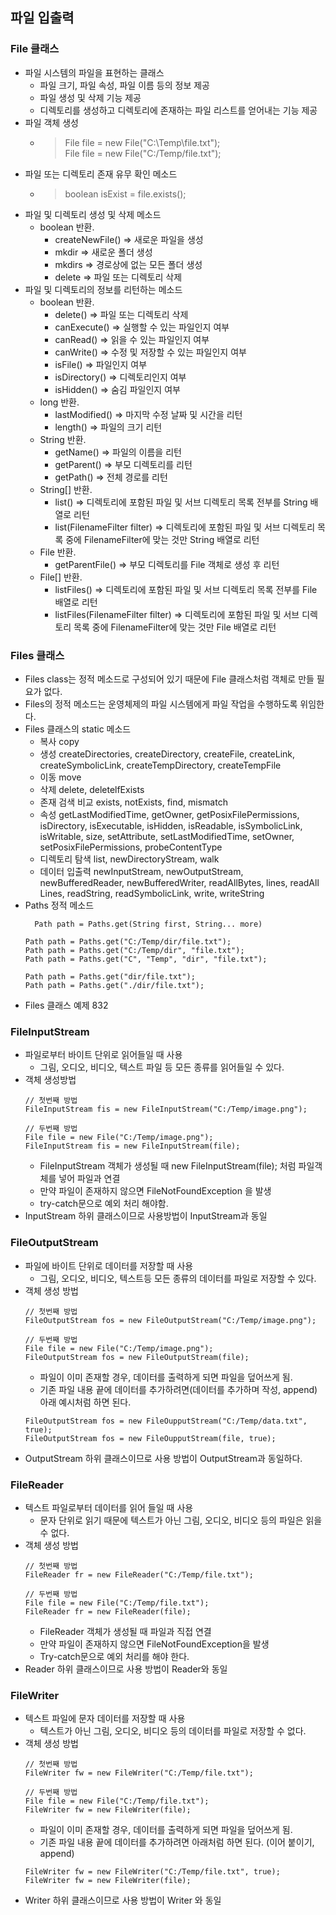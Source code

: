 ## 파일 입출력
### File 클래스
- 파일 시스템의 파일을 표현하는 클래스
  - 파일 크기, 파일 속성, 파일 이름 등의 정보 제공
  - 파일 생성 및 삭제 기능 제공
  - 디렉토리를 생성하고 디렉토리에 존재하는 파일 리스트를 얻어내는 기능 제공
- 파일 객체 생성
  - > File file = new File("C:\\Temp\\file.txt");<br>File file = new File("C:/Temp/file.txt");
- 파일 또는 디렉토리 존재 유무 확인 메소드
  - > boolean isExist = file.exists();
- 파일 및 디렉토리 생성 및 삭제 메소드
  - boolean 반환. 
    - createNewFile() => 새로운 파일을 생성
    - mkdir => 새로운 폴더 생성
    - mkdirs => 경로상에 없는 모든 폴더 생성
    - delete => 파일 또는 디렉토리 삭제
- 파일 및 디렉토리의 정보를 리턴하는 메소드
  - boolean 반환.
    - delete() => 파일 또는 디렉토리 삭제
    - canExecute() => 실행할 수 있는 파일인지 여부
    - canRead() => 읽을 수 있는 파일인지 여부
    - canWrite() => 수정 및 저장할 수 있는 파일인지 여부
    - isFile() =>  파일인지 여부
    - isDirectory() => 디렉토리인지 여부
    - isHidden() => 숨김 파일인지 여부
  - long 반환.
    - lastModified() => 마지막 수정 날짜 및 시간을 리턴
    - length() => 파일의 크기 리턴
  - String 반환.
    - getName() => 파일의 이름을 리턴
    - getParent() => 부모 디렉토리를 리턴
    - getPath() =>  전체 경로를 리턴
  - String[] 반환.
    - list() => 디렉토리에 포함된 파일 및 서브 디렉토리 목록 전부를 String 배열로 리턴
    - list(FilenameFilter filter) => 디렉토리에 포함된 파일 및 서브 디렉토리 목록 중에 FilenameFilter에 맞는 것만 String 배열로 리턴
  - File 반환.
    - getParentFile() => 부모 디렉토리를 File 객체로 생성 후 리턴
  - File[] 반환.
    - listFiles() => 디렉토리에 포함된 파일 및 서브 디렉토리 목록 전부를 File 배열로 리턴
    - listFiles(FilenameFilter filter) => 디렉토리에 포함된 파일 및 서브 디렉토리 목록 중에 FilenameFilter에 맞는 것만 File 배열로 리턴
### Files 클래스
- Files class는 정적 메소드로 구성되어 있기 때문에 File 클래스처럼 객체로 만들 필요가 없다.
- Files의 정적 메소드는 운영체제의 파일 시스템에게 파일 작업을 수행하도록 위임한다.
- Files 클래스의 static 메소드
  - 복사 copy
  - 생성 createDirectories, createDirectory, createFile, createLink, createSymbolicLink, createTempDirectory, createTempFile
  - 이동 move
  - 삭제 delete, deletelfExists
  - 존재 검색 비교 exists, notExists, find, mismatch
  - 속성 getLastModifiedTime, getOwner, getPosixFilePermissions, isDirectory, isExecutable, isHidden, isReadable, isSymbolicLink, isWritable, size, setAttribute, setLastModifiedTime, setOwner, setPosixFilePermissions, probeContentType
  - 디렉토리 탐색 list, newDirectoryStream, walk
  - 데이터 입출력 newInputStream, newOutputStream, newBufferedReader, newBufferedWriter, readAllBytes, lines, readAll Lines, readString, readSymbolicLink, write, writeString
- Paths 정적 메소드
  ```
    Path path = Paths.get(String first, String... more)
  
  Path path = Paths.get("C:/Temp/dir/file.txt");
  Path path = Paths.get("C:/Temp/dir", "file.txt");
  Path path = Paths.get("C", "Temp", "dir", "file.txt");
  
  Path path = Paths.get("dir/file.txt"); 
  Path path = Paths.get("./dir/file.txt");
  ```
- Files 클래스 예제 832

### FileInputStream
- 파일로부터 바이트 단위로 읽어들일 때 사용
  - 그림, 오디오, 비디오, 텍스트 파일 등 모든 종류를 읽어들일 수 있다.
- 객체 생성방법
  ```
  // 첫번째 방법
  FileInputStream fis = new FileInputStream("C:/Temp/image.png");
  
  // 두번째 방법
  File file = new File("C:/Temp/image.png");  
  FileInputStream fis = new FileInputStream(file);
  ```
  - FileInputStream 객체가 생성될 때 new FileInputStream(file); 처럼 파일객체를 넣어 파일과 연결
  - 만약 파일이 존재하지 않으면 FileNotFoundException 을 발생
  - try-catch문으로 예외 처리 해야함.
- InputStream 하위 클래스이므로 사용방법이 InputStream과 동일

### FileOutputStream
- 파일에 바이트 단위로 데이터를 저장할 때 사용
  - 그림, 오디오, 비디오, 텍스트등 모든 종류의 데이터를 파일로 저장할 수 있다.
- 객체 생성 방법
  ```
  // 첫번째 방법
  FileOutputStream fos = new FileOutputStream("C:/Temp/image.png");
  
  // 두번째 방법
  File file = new File("C:/Temp/image.png");  
  FileOutputStream fos = new FileOutputStream(file);
  ```
  - 파일이 이미 존재할 경우, 데이터를 출력하게 되면 파일을 덮어쓰게 됨.
  - 기존 파일 내용 끝에 데이터를 추가하려면(데이터를 추가하며 작성, append) 아래 예시처럼 하면 된다. 
  ```
  FileOutputStream fos = new FileOupputStream("C:/Temp/data.txt", true);
  FileOutputStream fos = new FileOupputStream(file, true); 
  ```
- OutputStream 하위 클래스이므로 사용 방법이 OutputStream과 동일하다.

### FileReader
- 텍스트 파일로부터 데이터를 읽어 들일 때 사용
  - 문자 단위로 읽기 때문에 텍스트가 아닌 그림, 오디오, 비디오 등의 파일은 읽을 수 없다.
- 객체 생성 방법
  ```
  // 첫번째 방법
  FileReader fr = new FileReader("C:/Temp/file.txt");
  
  // 두번째 방법
  File file = new File("C:/Temp/file.txt");
  FileReader fr = new FileReader(file);
  ```
  - FileReader 객체가 생성될 때 파일과 직접 연결
  - 만약 파일이 존재하지 않으면 FileNotFoundException을 발생
  - Try-catch문으로 예외 처리를 해야 한다.
- Reader 하위 클래스이므로 사용 방법이 Reader와 동일

### FileWriter
- 텍스트 파일에 문자 데이터를 저장할 때 사용
  - 텍스트가 아닌 그림, 오디오, 비디오 등의 데이터를 파일로 저장할 수 없다.
- 객체 생성 방법
  ```
  // 첫번째 방법
  FileWriter fw = new FileWriter("C:/Temp/file.txt");
  
  // 두번째 방법
  File file = new File("C:/Temp/file.txt");
  FileWriter fw = new FileWriter(file);
  ```
  - 파일이 이미 존재할 경우, 데이터를 출력하게 되면 파일을 덮어쓰게 됨.
  - 기존 파일 내용 끝에 데이터를 추가하려면 아래처럼 하면 된다. (이어 붙이기, append)
  ```
  FileWriter fw = new FileWriter("C:/Temp/file.txt", true);
  FileWriter fw = new FileWriter(file);
  ```
- Writer 하위 클래스이므로 사용 방법이 Writer 와 동일
